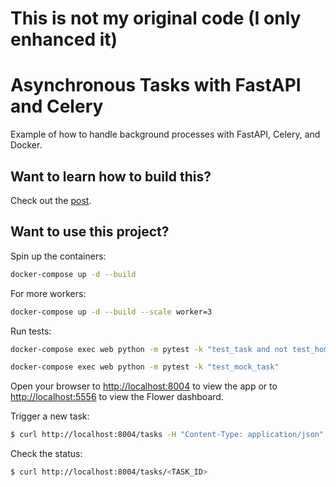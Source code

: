 # This is not my original code (I only enhanced it)

# Asynchronous Tasks with FastAPI and Celery

Example of how to handle background processes with FastAPI, Celery, and Docker.

## Want to learn how to build this?

Check out the [post](https://testdriven.io/blog/fastapi-and-celery/).

## Want to use this project?

Spin up the containers:

```sh
docker-compose up -d --build
```

For more workers:
```sh
docker-compose up -d --build --scale worker=3
```

Run tests:
```sh
docker-compose exec web python -m pytest -k "test_task and not test_home"

docker-compose exec web python -m pytest -k "test_mock_task"
```

Open your browser to [http://localhost:8004](http://localhost:8004) to view the app or to [http://localhost:5556](http://localhost:5556) to view the Flower dashboard.

Trigger a new task:

```sh
$ curl http://localhost:8004/tasks -H "Content-Type: application/json" --data '{"type": 0}'
```

Check the status:

```sh
$ curl http://localhost:8004/tasks/<TASK_ID>
```
